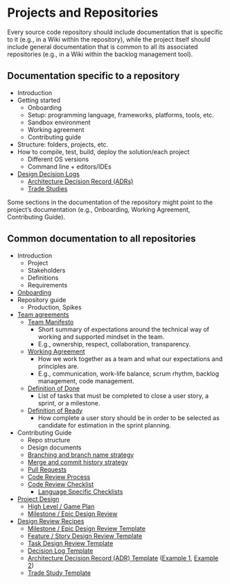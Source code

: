 # Projects and Repositories

Every source code repository should include documentation that is specific to it (e.g., in a Wiki within the repository), while the project itself should include general documentation that is common to all its associated repositories (e.g., in a Wiki within the backlog management tool).

## Documentation specific to a repository

- Introduction
- Getting started
  - Onboarding
  - Setup: programming language, frameworks, platforms, tools, etc.
  - Sandbox environment
  - Working agreement
  - Contributing guide
- Structure: folders, projects, etc.
- How to compile, test, build, deploy the solution/each project
  - Different OS versions
  - Command line + editors/IDEs
- [Design Decision Logs](../../design/design-reviews/decision-log/README.md)
  - [Architecture Decision Record (ADRs)](../../design/design-reviews/decision-log/README.md#architecture-decision-record-(ADR))
  - [Trade Studies](../../design/design-reviews/trade-studies/README.md)

Some sections in the documentation of the repository might point to the project’s documentation (e.g., Onboarding, Working Agreement, Contributing Guide).

## Common documentation to all repositories

- Introduction
  - Project
  - Stakeholders
  - Definitions
  - Requirements
- [Onboarding](../../developer-experience/recipes/onboarding-guide-template.md)
- Repository guide
  - Production, Spikes
- [Team agreements](../../agile-development/advanced-topics/team-agreements/README.md)
  - [Team Manifesto](../../agile-development/advanced-topics/team-agreements/team-manifesto.md)
    - Short summary of expectations around the technical way of working and supported mindset in the team.
    - E.g., ownership, respect, collaboration, transparency.
  - [Working Agreement](../../agile-development/advanced-topics/team-agreements/working-agreements.md)
    - How we work together as a team and what our expectations and principles are.
    - E.g., communication, work-life balance, scrum rhythm, backlog management, code management.
  - [Definition of Done](../../agile-development/advanced-topics/team-agreements/definition-of-done.md)
    - List of tasks that must be completed to close a user story, a sprint, or a milestone.
  - [Definition of Ready](../../agile-development/advanced-topics/team-agreements/definition-of-ready.md)
    - How complete a user story should be in order to be selected as candidate for estimation in the sprint planning.
- Contributing Guide
  - Repo structure
  - Design documents
  - [Branching and branch name strategy](../../source-control/naming-branches.md)
  - [Merge and commit history strategy](../../source-control/merge-strategies.md)
  - [Pull Requests](./pull-requests.md)
  - [Code Review Process](../../code-reviews/README.md)
  - [Code Review Checklist](../../code-reviews/process-guidance/reviewer-guidance.md)
    - [Language Specific Checklists](../../code-reviews/recipes/README.md)
- [Project Design](../../design/design-reviews/README.md)
  - [High Level / Game Plan](../../design/design-reviews/recipes/high-level-design-recipe.md)
  - [Milestone / Epic Design Review](../../design/design-reviews/recipes/milestone-epic-design-review-recipe.md)
- [Design Review Recipes](../../design/design-reviews/README.md#Recipes)
  - [Milestone / Epic Design Review Template](../../design/design-reviews/recipes/milestone-epic-design-review-template.md)
  - [Feature / Story Design Review Template](../../design/design-reviews/recipes/feature-story-design-review-template.md)
  - [Task Design Review Template](../../design/design-reviews/recipes/task-design-review-template.md)
  - [Decision Log Template](../../design/design-reviews/decision-log/doc/decision-log.md)
  - [Architecture Decision Record (ADR) Template](../../design/design-reviews/decision-log/README.md#architecture-decision-record-(ADR)) ([Example 1](../../design/design-reviews/decision-log/doc/adr/0001-record-architecture-decisions.md),
    [Example 2](../../design/design-reviews/decision-log/doc/adr/0002-app-level-logging.md))
  - [Trade Study Template](../../design/design-reviews/trade-studies/template.md)
